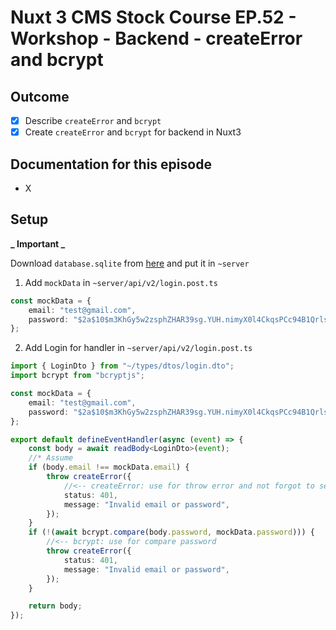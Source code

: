 # Nuxt 3 CMS Stock Course EP.52 - Workshop - Backend - createError and bcrypt

## Outcome

-   [x] Describe `createError` and `bcrypt`
-   [x] Create `createError` and `bcrypt` for backend in Nuxt3

## Documentation for this episode

-   X

## Setup

**_ Important _**

Download `database.sqlite` from [here](https://github.com/codemobiles/nuxtjs_cmstock_workshop/blob/main/server/database.sqlite) and put it in `~server`

1. Add `mockData` in `~server/api/v2/login.post.ts`

```ts
const mockData = {
    email: "test@gmail.com",
    password: "$2a$10$m3KhGy5w2zsphZHAR39sg.YUH.nimyX0l4CkqsPCc94B1QrlsBGlS", //Plain: test1234
};
```

2. Add Login for handler in `~server/api/v2/login.post.ts`

```ts
import { LoginDto } from "~/types/dtos/login.dto";
import bcrypt from "bcryptjs";

const mockData = {
    email: "test@gmail.com",
    password: "$2a$10$m3KhGy5w2zsphZHAR39sg.YUH.nimyX0l4CkqsPCc94B1QrlsBGlS", //Plain: test1234
};

export default defineEventHandler(async (event) => {
    const body = await readBody<LoginDto>(event);
    //* Assume
    if (body.email !== mockData.email) {
        throw createError({
            //<-- createError: use for throw error and not forgot to set status code
            status: 401,
            message: "Invalid email or password",
        });
    }
    if (!(await bcrypt.compare(body.password, mockData.password))) {
        //<-- bcrypt: use for compare password
        throw createError({
            status: 401,
            message: "Invalid email or password",
        });
    }

    return body;
});
```
